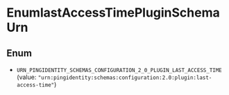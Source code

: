

# EnumlastAccessTimePluginSchemaUrn

## Enum


* `URN_PINGIDENTITY_SCHEMAS_CONFIGURATION_2_0_PLUGIN_LAST_ACCESS_TIME` (value: `"urn:pingidentity:schemas:configuration:2.0:plugin:last-access-time"`)



